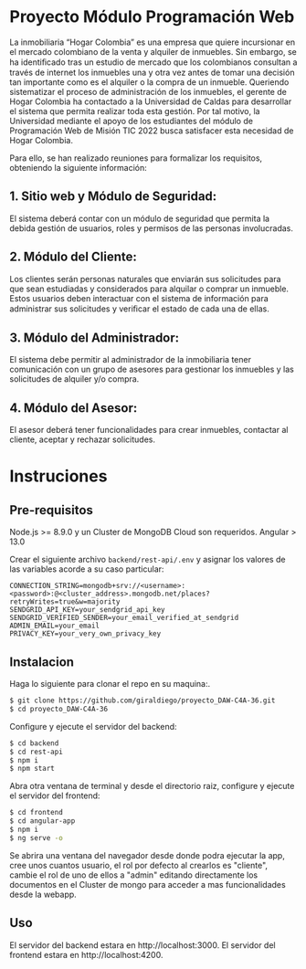 # Proyecto Módulo Programación Web

La inmobiliaria “Hogar Colombia” es una empresa que quiere incursionar en el mercado colombiano de la venta y alquiler de inmuebles. Sin embargo, se ha identiﬁcado tras un estudio de mercado que los colombianos consultan a través de internet los inmuebles una y otra vez antes de tomar una decisión tan importante como es el alquiler o la compra de un inmueble. Queriendo sistematizar el proceso de administración de los inmuebles, el gerente de Hogar Colombia ha contactado a la Universidad de Caldas para desarrollar el sistema que permita realizar toda esta gestión. Por tal motivo, la Universidad mediante el apoyo de los estudiantes del módulo de Programación Web de Misión TIC 2022 busca satisfacer esta necesidad de Hogar Colombia.

Para ello, se han realizado reuniones para formalizar los requisitos, obteniendo la siguiente información:

## 1. Sitio web y Módulo de Seguridad:
El sistema deberá contar con un módulo de seguridad que permita la debida gestión de usuarios, roles y permisos de las personas involucradas.

## 2. Módulo del Cliente:
Los clientes serán personas naturales que enviarán sus solicitudes para que sean estudiadas y considerados para alquilar o comprar un inmueble. Estos usuarios deben interactuar con el sistema de información para administrar sus solicitudes y veriﬁcar el estado de cada una de ellas.

## 3. Módulo del Administrador:
El sistema debe permitir al administrador de la inmobiliaria tener comunicación con un grupo de asesores para gestionar los inmuebles y las solicitudes de alquiler y/o compra.

## 4. Módulo del Asesor:
El asesor deberá tener funcionalidades para crear inmuebles, contactar al cliente, aceptar y rechazar solicitudes.

# Instruciones

## Pre-requisitos

Node.js >= 8.9.0 y un Cluster de MongoDB Cloud son requeridos. Angular > 13.0

Crear el siguiente archivo `backend/rest-api/.env` y asignar los valores de las variables acorde a su caso particular:

```
CONNECTION_STRING=mongodb+srv://<username>:<password>:@<cluster_address>.mongodb.net/places?retryWrites=true&w=majority
SENDGRID_API_KEY=your_sendgrid_api_key
SENDGRID_VERIFIED_SENDER=your_email_verified_at_sendgrid
ADMIN_EMAIL=your_email
PRIVACY_KEY=your_very_own_privacy_key
```


## Instalacion

Haga lo siguiente para clonar el repo en su maquina:.

```sh
$ git clone https://github.com/giraldiego/proyecto_DAW-C4A-36.git
$ cd proyecto_DAW-C4A-36
```

Configure y ejecute el servidor del backend:
```sh
$ cd backend
$ cd rest-api
$ npm i
$ npm start
```

Abra otra ventana de terminal y desde el directorio raiz, configure y ejecute el servidor del frontend:
```sh
$ cd frontend
$ cd angular-app
$ npm i
$ ng serve -o
```
Se abrira una ventana del navegador desde donde podra ejecutar la app, cree unos cuantos usuario, el rol por defecto al crearlos
es "cliente",  cambie el rol de uno de ellos a "admin" editando directamente los documentos en el Cluster de mongo para acceder
a mas funcionalidades desde la webapp.

## Uso

El servidor del backend estara en http://localhost:3000.
El servidor del frontend estara en http://localhost:4200.
